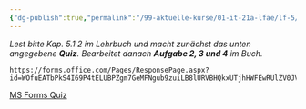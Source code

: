 ```yaml
---
{"dg-publish":true,"permalink":"/99-aktuelle-kurse/01-it-21a-lfae/lf-5/1-das-umfeld-der-softwareentwicklung-analysieren/03-software-aus-sicht-von-softwareentwicklern-unterscheiden/"}
---
```




*Lest bitte Kap. 5.1.2 im Lehrbuch und macht zunächst das unten angegebene **Quiz**. Bearbeitet danach **Aufgabe 2, 3 und 4** im Buch.*


```qrcode
https://forms.office.com/Pages/ResponsePage.aspx?id=WOfuEATbPkS4I69P4tELUBPZgm7GeMFNgub9zuiLB8lURVBHQkxUTjhHWFEwRUlZV0JVSFBFWllJVS4u
```
[MS Forms Quiz](https://forms.office.com/Pages/ResponsePage.aspx?id=WOfuEATbPkS4I69P4tELUBPZgm7GeMFNgub9zuiLB8lURVBHQkxUTjhHWFEwRUlZV0JVSFBFWllJVS4u)
